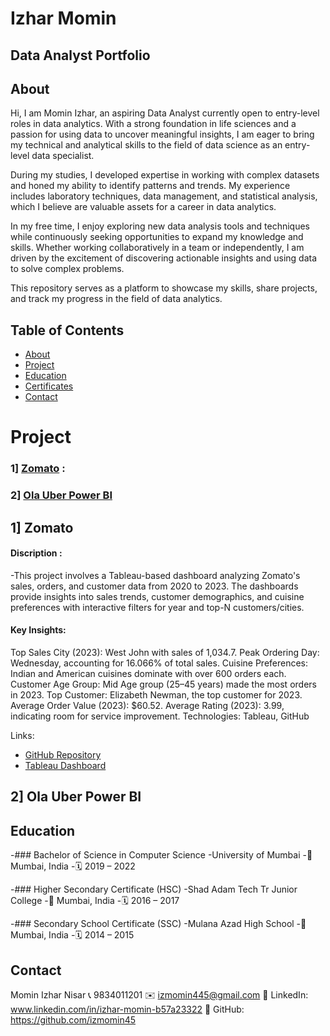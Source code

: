 # Izhar Momin 
## Data Analyst Portfolio
## About
Hi, I am Momin Izhar, an aspiring Data Analyst currently open to entry-level roles in data analytics. With a strong foundation in life sciences and a passion for using data to uncover meaningful insights, I am eager to bring my technical and analytical skills to the field of data science as an entry-level data specialist.

During my studies, I developed expertise in working with complex datasets and honed my ability to identify patterns and trends. My experience includes laboratory techniques, data management, and statistical analysis, which I believe are valuable assets for a career in data analytics.

In my free time, I enjoy exploring new data analysis tools and techniques while continuously seeking opportunities to expand my knowledge and skills. Whether working collaboratively in a team or independently, I am driven by the excitement of discovering actionable insights and using data to solve complex problems.

This repository serves as a platform to showcase my skills, share projects, and track my progress in the field of data analytics.

## Table of Contents
- [About](#about)
- [Project](#Project)
- [Education](#Education)
- [Certificates](#Certificates)
- [Contact](#Contact)






# Project
### 1] [Zomato](#Zomato) :
### 2] [Ola Uber Power BI](#Ola-Uber-Power-BI)
## 1] Zomato
#### Discription : 
-This project involves a Tableau-based dashboard analyzing Zomato's sales, orders, and customer data from 2020 to 2023. The dashboards provide insights into sales trends, customer demographics, and cuisine preferences with interactive filters for year and top-N customers/cities.

#### Key Insights:

Top Sales City (2023): West John with sales of 1,034.7.
Peak Ordering Day: Wednesday, accounting for 16.066% of total sales.
Cuisine Preferences: Indian and American cuisines dominate with over 600 orders each.
Customer Age Group: Mid Age group (25–45 years) made the most orders in 2023.
Top Customer: Elizabeth Newman, the top customer for 2023.
Average Order Value (2023): $60.52.
Average Rating (2023): 3.99, indicating room for service improvement.
Technologies: Tableau, GitHub

Links:

- [GitHub Repository](https://github.com/izmomin45/Zomato-Analysis)
- [Tableau Dashboard](https://public.tableau.com/app/profile/momin.izhar/viz/ZomatoAnalysis_17288131095090/Zomato2)

## 2] Ola Uber Power BI













## Education
-### Bachelor of Science in Computer Science
-University of Mumbai
-📍 Mumbai, India
-🗓 2019 – 2022


-### Higher Secondary Certificate (HSC)
-Shad Adam Tech Tr Junior College
-📍 Mumbai, India
-🗓 2016 – 2017


-### Secondary School Certificate (SSC)
-Mulana Azad  High School
-📍 Mumbai, India
-🗓 2014 – 2015


## Contact
Momin Izhar Nisar
📞 9834011201
✉️ izmomin445@gmail.com
🔗 LinkedIn: www.linkedin.com/in/izhar-momin-b57a23322
🔗 GitHub: https://github.com/izmomin45
